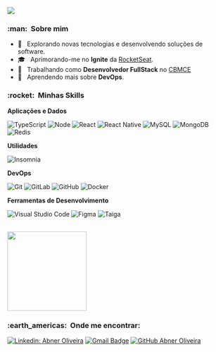 
![](https://komarev.com/ghpvc/?username=bnelce&color=006bed)

<h3> :man: &nbsp;Sobre mim </h3>

- 🤔 &nbsp; Explorando novas tecnologias e desenvolvendo soluções de software.
- 🎓 &nbsp; Aprimorando-me no **Ignite** da <a href="https://www.rocketseat.com.br/">RocketSeat</a>.
- 💼 &nbsp; Trabalhando como **Desenvolvedor FullStack** no <a href="https://www.bombeiros.ce.gov.br/">CBMCE</a>
- 🌱 &nbsp; Aprendendo mais sobre **DevOps**.

<h3> :rocket: &nbsp;Minhas Skills </h3>

**Aplicações e Dados**

  ![TypeScript](https://img.shields.io/badge/-TypeScript-333333?style=flat&logo=typescript&logoColor=00599C)
  ![Node](https://img.shields.io/badge/-NodeJS-333333?style=flat&logo=nodedotjs)
  ![React](https://img.shields.io/badge/-React-333333?style=flat&logo=react)
  ![React Native](https://img.shields.io/badge/-React%20Native-333333?style=flat&logo=react)
  ![MySQL](https://img.shields.io/badge/-MySQL-333333?style=flat&logo=mysql)
  ![MongoDB](https://img.shields.io/badge/-MongoDB-333333?style=flat&logo=mongodb)
  ![Redis](https://img.shields.io/badge/-Redis-333333?style=flat&logo=redis)

**Utilidades**

  ![Insomnia](https://img.shields.io/badge/-Insomnia-333333?style=flat&logo=insomnia)

**DevOps**

  ![Git](https://img.shields.io/badge/-Git-333333?style=flat&logo=git)
  ![GitLab](https://img.shields.io/badge/-GitLab-333333?style=flat&logo=gitlab)
  ![GitHub](https://img.shields.io/badge/-GiHub-333333?style=flat&logo=github)
  ![Docker](https://img.shields.io/badge/-Docker-333333?style=flat&logo=docker)

**Ferramentas de Desenvolvimento**

  ![Visual Studio Code](https://img.shields.io/badge/-Visual%20Studio%20Code-333333?style=flat&logo=visual-studio-code&logoColor=007ACC)
  ![Figma](https://img.shields.io/badge/-Figma-333333?style=flat&logo=figma&logoColor=007ACC)
  ![Taiga](https://img.shields.io/badge/-Taiga-333333?style=flat&logo=taiga&logoColor=007ACC)

<br/>

<a href="https://github.com/bnelce">
  <img height="180em" src="https://github-readme-stats.vercel.app/api?username=bnelce&theme=dracula&show_icons=true" />
</a>

<br/>

<h3> :earth_americas: &nbsp;Onde me encontrar: </h3> 

[![Linkedin: Abner Oliveira](https://img.shields.io/badge/-abner-oliveira-27aa3327-blue?style=flat-square&logo=Linkedin&logoColor=white&link=https://www.linkedin.com/in/abner-oliveira-27aa3327/)](https://www.linkedin.com/in/abner-oliveira-27aa3327/)
[![Gmail Badge](https://img.shields.io/badge/-abner.oliveira.ce@gmail.com-006bed?style=flat-square&logo=Gmail&logoColor=white&link=mailto:abner.oliveira.ce@gmail.com)](mailto:abner.oliveira.ce@gmail.com)
[![GitHub Abner Oliveira]( https://img.shields.io/github/followers/bnelce?label=follow&style=social)](https://github.com/bnelce)
